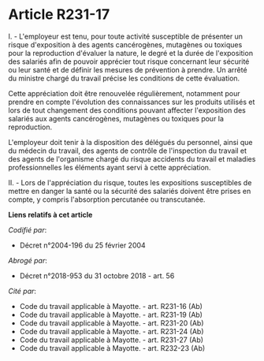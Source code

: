 # Article R231-17

I. - L'employeur est tenu, pour toute activité susceptible de présenter un risque d'exposition à des agents cancérogènes,
mutagènes ou toxiques pour la reproduction d'évaluer la nature, le degré et la durée de l'exposition des salariés afin de
pouvoir apprécier tout risque concernant leur sécurité ou leur santé et de définir les mesures de prévention à prendre. Un
arrêté du ministre chargé du travail précise les conditions de cette évaluation.

Cette appréciation doit être renouvelée régulièrement, notamment pour prendre en compte l'évolution des connaissances sur les
produits utilisés et lors de tout changement des conditions pouvant affecter l'exposition des salariés aux agents
cancérogènes, mutagènes ou toxiques pour la reproduction.

L'employeur doit tenir à la disposition des délégués du personnel, ainsi que du médecin du travail, des agents de contrôle de
l'inspection du travail et des agents de l'organisme chargé du risque accidents du travail et maladies professionnelles les
éléments ayant servi à cette appréciation.

II. - Lors de l'appréciation du risque, toutes les expositions susceptibles de mettre en danger la santé ou la sécurité des
salariés doivent être prises en compte, y compris l'absorption percutanée ou transcutanée.

**Liens relatifs à cet article**

_Codifié par_:

  - Décret n°2004-196 du 25 février 2004

_Abrogé par_:

  - Décret n°2018-953 du 31 octobre 2018 - art. 56

_Cité par_:

  - Code du travail applicable à Mayotte. - art. R231-16 (Ab)
  - Code du travail applicable à Mayotte. - art. R231-19 (Ab)
  - Code du travail applicable à Mayotte. - art. R231-20 (Ab)
  - Code du travail applicable à Mayotte. - art. R231-24 (Ab)
  - Code du travail applicable à Mayotte. - art. R231-27 (Ab)
  - Code du travail applicable à Mayotte. - art. R232-23 (Ab)
